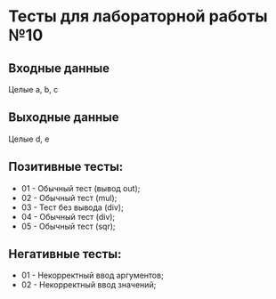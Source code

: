 # Тесты для лабораторной работы №10

## Входные данные
Целые a, b, c

## Выходные данные
Целые d, e

## Позитивные тесты:
- 01 - Обычный тест (вывод out);
- 02 - Обычный тест (mul);
- 03 - Тест без вывода (div);
- 04 - Обычный тест (div);
- 05 - Обычный тест (sqr);

## Негативные тесты:
- 01 - Некорректный ввод аргументов;
- 02 - Некорректный ввод значений;
